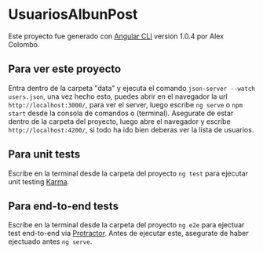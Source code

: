 # UsuariosAlbunPost

Este proyecto fue generado con [Angular CLI](https://github.com/angular/angular-cli) version 1.0.4 por Alex Colombo.

## Para ver este proyecto

Entra dentro de la carpeta "data" y ejecuta el comando `json-server --watch users.json`, una vez hecho esto, puedes abrir en el navegador 
la url `http://localhost:3000/`, para ver el server, luego escribe `ng serve` o `npm start` desde la consola de comandos o (terminal). Asegurate de estar dentro de la carpeta
del proyecto, luego abre el navegador y escribe  `http://localhost:4200/`, si todo ha ido bien deberas ver la lista de usuarios.

## Para unit tests 

Escribe en la terminal desde la carpeta del proyecto `ng test` para ejecutar unit testing [Karma](https://karma-runner.github.io).

## Para end-to-end tests

Escribe en la terminal desde la carpeta del proyecto `ng e2e` para ejectuar test end-to-end via [Protractor](http://www.protractortest.org/).
Antes de ejecutar este, asegurate de haber ejectuado antes `ng serve`.




